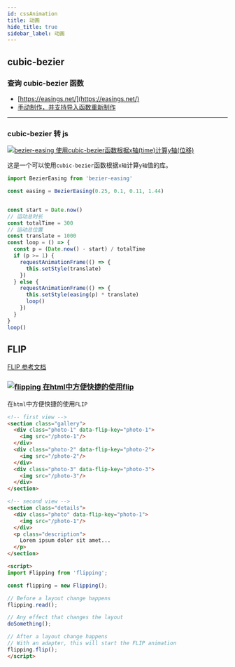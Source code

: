 ```yaml
---
id: cssAnimation
title: 动画
hide_title: true
sidebar_label: 动画
---
```


## cubic-bezier

### 查询 cubic-bezier 函数

- [https://easings.net/](https://easings.net/)
- [手动制作，并支持导入函数重新制作](https://cubic-bezier.com/)

***

### cubic-bezier 转 js

[![bezier-easing 使用cubic-bezier函数根据x轴(time)计算y轴(位移)](https://img.shields.io/github/stars/gre/bezier-easing?label=bezier-easing&style=social)](https://github.com/gre/bezier-easing)

这是一个可以使用`cubic-bezier`函数根据`x轴`计算`y轴`值的库。

```javascript
import BezierEasing from 'bezier-easing'

const easing = BezierEasing(0.25, 0.1, 0.11, 1.44)


const start = Date.now()
// 运动总时长
const totalTime = 300
// 运动总位置
const translate = 1000
const loop = () => {
  const p = (Date.now() - start) / totalTime
  if (p >= 1) {
    requestAnimationFrame(() => {
      this.setStyle(translate)
    })
  } else {
    requestAnimationFrame(() => {
      this.setStyle(easing(p) * translate)
      loop()
    })
  }
}
loop()
```

## FLIP

[FLIP 参考文档](https://css-tricks.com/animating-layouts-with-the-flip-technique/)

### [![flipping 在html中方便快捷的使用flip](https://img.shields.io/github/stars/davidkpiano/flipping?label=flipping&style=social)](https://github.com/davidkpiano/flipping)

在`html`中方便快捷的使用`FLIP`

```html
<!-- first view -->
<section class="gallery">
  <div class="photo-1" data-flip-key="photo-1">
    <img src="/photo-1"/>
  </div>
  <div class="photo-2" data-flip-key="photo-2">
    <img src="/photo-2"/>
  </div>
  <div class="photo-3" data-flip-key="photo-3">
    <img src="/photo-3"/>
  </div>
</section>

<!-- second view -->
<section class="details">
  <div class="photo" data-flip-key="photo-1">
    <img src="/photo-1"/>
  </div>
  <p class="description">
    Lorem ipsum dolor sit amet...
  </p>
</section>

<script>
import Flipping from 'flipping';

const flipping = new Flipping();

// Before a layout change happens
flipping.read();

// Any effect that changes the layout
doSomething(); 

// After a layout change happens
// With an adapter, this will start the FLIP animation
flipping.flip();
</script>
```
